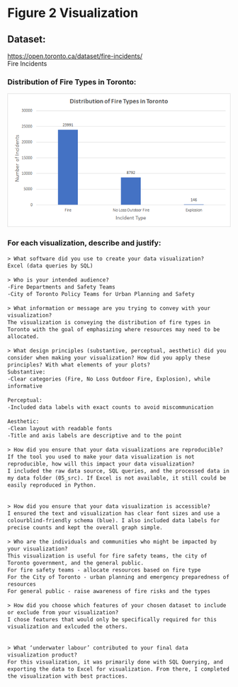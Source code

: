 # Figure 2 Visualization

## Dataset:
https://open.toronto.ca/dataset/fire-incidents/  
Fire Incidents

### Distribution of Fire Types in Toronto:

![figure2](figure2.png)

### For each visualization, describe and justify: 
    > What software did you use to create your data visualization?
    Excel (data queries by SQL)

    > Who is your intended audience? 
    -Fire Departments and Safety Teams  
    -City of Toronto Policy Teams for Urban Planning and Safety

    > What information or message are you trying to convey with your visualization? 
    The visualization is conveying the distribution of fire types in Toronto with the goal of emphasizing where resources may need to be allocated.

    > What design principles (substantive, perceptual, aesthetic) did you consider when making your visualization? How did you apply these principles? With what elements of your plots? 
    Substantive:  
    -Clear categories (Fire, No Loss Outdoor Fire, Explosion), while informative

    Perceptual:  
    -Included data labels with exact counts to avoid miscommunication

    Aesthetic:  
    -Clean layout with readable fonts
    -Title and axis labels are descriptive and to the point

    > How did you ensure that your data visualizations are reproducible? If the tool you used to make your data visualization is not reproducible, how will this impact your data visualization? 
    I included the raw data source, SQL queries, and the processed data in my data folder (05_src). If Excel is not available, it still could be easily reproduced in Python.


    > How did you ensure that your data visualization is accessible?  
    I ensured the text and visualization has clear font sizes and use a colourblind-friendly schema (blue). I also included data labels for precise counts and kept the overall graph simple. 

    > Who are the individuals and communities who might be impacted by your visualization?  
    This visualization is useful for fire safety teams, the city of Toronto government, and the general public.
    For fire safety teams - allocate resources based on fire type
    For the City of Toronto - urban planning and emergency preparedness of resources
    For general public - raise awareness of fire risks and the types

    > How did you choose which features of your chosen dataset to include or exclude from your visualization? 
    I chose features that would only be specifically required for this visualization and exlcuded the others.


    > What ‘underwater labour’ contributed to your final data visualization product?
    For this visualization, it was primarily done with SQL Querying, and exporting the data to Excel for visualization. From there, I completed the visualization with best practices. 











